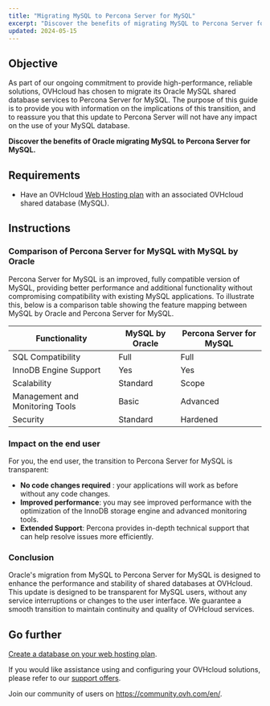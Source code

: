 ```yaml
---
title: "Migrating MySQL to Percona Server for MySQL"
excerpt: "Discover the benefits of migrating MySQL to Percona Server for MySQL"
updated: 2024-05-15
---
```


## Objective

As part of our ongoing commitment to provide high-performance, reliable solutions, OVHcloud has chosen to migrate its Oracle MySQL shared database services to Percona Server for MySQL.
The purpose of this guide is to provide you with information on the implications of this transition, and to reassure you that this update to Percona Server will not have any impact on the use of your MySQL database.

**Discover the benefits of Oracle migrating MySQL to Percona Server for MySQL.**

## Requirements

- Have an OVHcloud [Web Hosting plan](/links/web/hosting) with an associated OVHcloud shared database (MySQL).

## Instructions

### Comparison of Percona Server for MySQL with MySQL by Oracle

Percona Server for MySQL is an improved, fully compatible version of MySQL, providing better performance and additional functionality without compromising compatibility with existing MySQL applications. To illustrate this, below is a comparison table showing the feature mapping between MySQL by Oracle and Percona Server for MySQL.

|Functionality|MySQL by Oracle|Percona Server for MySQL|
|---|---|---|
|SQL Compatibility|Full|Full|
|InnoDB Engine Support|Yes|Yes|
|Scalability|Standard|Scope|
|Management and Monitoring Tools|Basic|Advanced|
|Security|Standard|Hardened|

### Impact on the end user

For you, the end user, the transition to Percona Server for MySQL is transparent:

- **No code changes required** : your applications will work as before without any code changes.
- **Improved performance**: you may see improved performance with the optimization of the InnoDB storage engine and advanced monitoring tools.
- **Extended Support**: Percona provides in-depth technical support that can help resolve issues more efficiently.

### Conclusion

Oracle's migration from MySQL to Percona Server for MySQL is designed to enhance the performance and stability of shared databases at OVHcloud. This update is designed to be transparent for MySQL users, without any service interruptions or changes to the user interface. We guarantee a smooth transition to maintain continuity and quality of OVHcloud services.

## Go further

[Create a database on your web hosting plan](/pages/web_cloud/web_hosting/sql_create_database).

If you would like assistance using and configuring your OVHcloud solutions, please refer to our [support offers](/links/support).

Join our community of users on <https://community.ovh.com/en/>.